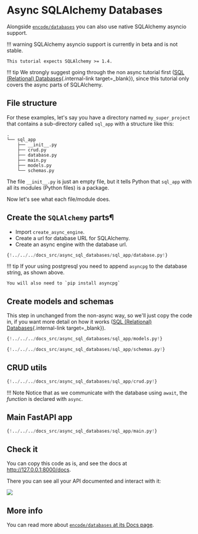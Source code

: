 # Async SQLAlchemy Databases

Alongside <a href="https://github.com/encode/databases" class="external-link" target="_blank">`encode/databases`</a> you can also use native SQLAlchemy asyncio support.

!!! warning
    SQLAlchemy asyncio support is currently in beta and is not stable.
    
    This tutorial expects SQLAlchemy >= 1.4.


!!! tip
    We strongly suggest going through the non async tutorial first ([SQL (Relational) Databases](../tutorial/sql-databases.md){.internal-link target=_blank}), since this tutorial only covers the async parts of SQLAlchemy.

## File structure

For these examples, let's say you have a directory named `my_super_project` that contains a sub-directory called `sql_app` with a structure like this:

```
.
└── sql_app
    ├── __init__.py
    ├── crud.py
    ├── database.py
    ├── main.py
    ├── models.py
    └── schemas.py
```

The file `__init__.py` is just an empty file, but it tells Python that `sql_app` with all its modules (Python files) is a package.

Now let's see what each file/module does.
    
## Create the `SQLAlchemy` parts¶

* Import `create_async_engine`.
* Create a url for database URL for SQLAlchemy.
* Create an async engine with the database url.

```Python hl_lines="1  4  7"
{!../../../docs_src/async_sql_databases/sql_app/database.py!}
```

!!! tip
    If your using postgresql you need to append `asyncpg` to the database string, as shown above.
    
    You will also need to `pip install asyncpg`

## Create models and schemas

This step in unchanged from the non-async way, so we'll just copy the code in, if you want more detail on how it works ([SQL (Relational) Databases](../tutorial/sql-databases.md){.internal-link target=_blank}).

```Python
{!../../../docs_src/async_sql_databases/sql_app/models.py!}
```

```Python
{!../../../docs_src/async_sql_databases/sql_app/schemas.py!}
```

## CRUD utils

```Python
{!../../../docs_src/async_sql_databases/sql_app/crud.py!}
```

!!! Note
    Notice that as we communicate with the database using `await`, the *function* is declared with `async`.

## Main FastAPI app

```Python
{!../../../docs_src/async_sql_databases/sql_app/main.py!}
```

## Check it

You can copy this code as is, and see the docs at <a href="http://127.0.0.1:8000/docs" class="external-link" target="_blank">http://127.0.0.1:8000/docs</a>.

There you can see all your API documented and interact with it:

<img src="/img/tutorial/sql-databases/image01.png">


## More info

You can read more about <a href="https://docs.sqlalchemy.org/en/14/orm/extensions/asyncio.html" class="external-link" target="_blank">`encode/databases` at its Docs page</a>.
